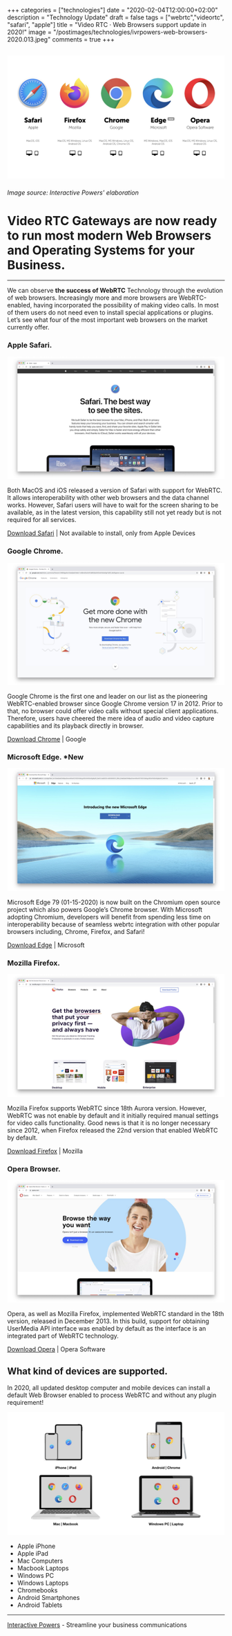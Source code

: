 +++
categories = ["technologies"]
date = "2020-02-04T12:00:00+02:00"
description = "Technology Update"
draft = false
tags = ["webrtc","videortc", "safari", "apple"]
title = "Video RTC · Web Browsers support update in 2020!"
image = "/postimages/technologies/ivrpowers-web-browsers-2020.013.jpeg"
comments = true
+++ 

![Desktop Web Browsers](/postimages/technologies/ivrpowers-web-browser.007.jpeg)
---------
###### Image source: Interactive Powers' elaboration

#   Video RTC Gateways are now ready to run most modern Web Browsers and Operating Systems for your Business.
---

We can observe **the success of WebRTC** Technology through the evolution of web browsers. Increasingly more and more browsers are WebRTC-enabled, having incorporated the possibility of making video calls. In most of them users do not need even to install special applications or plugins. Let’s see what four of the most important web browsers on the market currently offer.
 
###  Apple Safari.

![Apple Safari](/postimages/technologies/ivrpowers-safari.008.jpeg)
 
Both MacOS and iOS released a version of Safari with support for WebRTC. It allows interoperability with other web browsers and the data channel works. However, Safari users will have to wait for the screen sharing to be available, as in the latest version, this capability still not yet ready but is not required for all services.

[Download Safari](https://www.apple.com/safari/) | Not available to install, only from Apple Devices
 
###  Google Chrome.

![Google Chrome](/postimages/technologies/ivrpowers-chrome.009.jpeg)
 
Google Chrome is the first one and leader on our list as the pioneering WebRTC-enabled browser since Google Chrome version 17 in 2012. Prior to that, no browser could offer video calls without special client applications. Therefore, users have cheered the mere idea of audio and video capture capabilities and its playback directly in browser.

[Download Chrome](https://www.google.com/intl/en_us/chrome/) | Google

### Microsoft Edge. *New

![Microsoft Edge](/postimages/technologies/ivrpowers-edge.011.jpeg)

Microsoft Edge 79 (01-15-2020) is now built on the Chromium open source project which also powers Google’s Chrome browser. With Microsoft adopting Chromium, developers will benefit from spending less time on interoperability because of seamless webrtc integration with other popular browsers including, Chrome, Firefox, and Safari!

[Download Edge](https://www.opera.com/) | Microsoft
 
###  Mozilla Firefox.

![Mozilla Firefox](/postimages/technologies/ivrpowers-firefox.012.jpeg)
 
Mozilla Firefox supports WebRTC since 18th Aurora version. However, WebRTC was not enable by default and it initially required manual settings for video calls functionality. Good news is that it is no longer necessary since 2012, when Firefox released the 22nd version that enabled WebRTC by default.

[Download Firefox](https://www.mozilla.org/en-US/) | Mozilla
 
###  Opera Browser.

![Opera Browser](/postimages/technologies/ivrpowers-opera.010.jpeg)
 
Opera, as well as Mozilla Firefox, implemented WebRTC standard in the 18th version, released in December 2013. In this build, support for obtaining UserMedia API interface was enabled by default as the interface is an integrated part of WebRTC technology.

[Download Opera](https://www.opera.com/) | Opera Software

##  What kind of devices are supported.

In 2020, all updated desktop computer and mobile devices can install a default Web Browser enabled to process WebRTC and without any plugin requirement!

![Browsers and Devices](/postimages/technologies/ivrpowers-browsers-devices.006.jpeg)

* Apple iPhone
* Apple iPad
* Mac Computers
* Macbook Laptops
* Windows PC
* Windows Laptops
* Chromebooks
* Android Smartphones
* Android Tablets

---
[Interactive Powers](http://www.ivrpowers.com/) - Streamline your business communications




